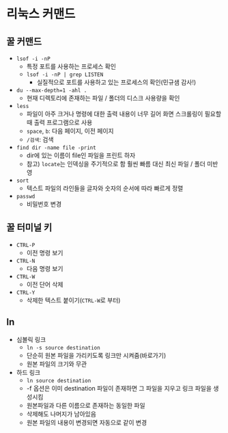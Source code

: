 # 리눅스 커맨드

## 꿀 커맨드

- `lsof -i -nP`
  - 특정 포트를 사용하는 프로세스 확인
  - `lsof -i -nP | grep LISTEN`
    - 실질적으로 포트를 사용하고 있는 프로세스의 확인(민규샘 감사!)
- `du --max-depth=1 -ahl .`
  - 현재 디렉토리에 존재하는 파일 / 폴더의 디스크 사용량을 확인
- `less`
  - 파일이 아주 크거나 명령에 대한 출력 내용이 너무 길어 화면 스크롤링이 필요할 때 출력 프로그램으로 사용
  - `space`, `b`: 다음 페이지, 이전 페이지
  - `/검색`: 검색
- `find dir -name file -print`
  - dir에 있는 이름이 file인 파일을 프린트 하자
  - 참고) `locate`는 인덱싱을 주기적으로 함 훨씬 빠름 대신 최신 파일 / 폴더 미반영
- `sort`
  - 텍스트 파일의 라인들을 글자와 숫자의 순서에 따라 빠르게 정렬
- `passwd`
  - 비밀번호 변경

## 꿀 터미널 키

- `CTRL-P`
  - 이전 명령 보기
- `CTRL-N`
  - 다음 명령 보기
- `CTRL-W`
  - 이전 단어 삭제
- `CTRL-Y`
  - 삭제한 텍스트 붙이기(`CTRL-W`로 부터)

## ln

- 심볼릭 링크
  - `ln -s source destination`
  - 단순히 원본 파일을 가리키도록 링크만 시켜줌(바로가기)
  - 원본 파일의 크기와 무관
- 하드 링크
  - `ln source destination`
  - -f 옵션은 이미 destination 파일이 존재하면 그 파일을 지우고 링크 파일을 생성시킴
  - 원본파일과 다른 이름으로 존재하는 동일한 파일
  - 삭제해도 나머지가 남아있음
  - 원본 파일의 내용이 변경되면 자동으로 같이 변경
